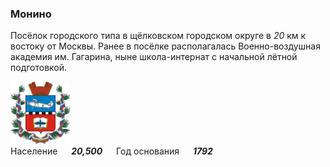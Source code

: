 <!--2021-11-02 01:29:12-->
### Монино
Посёлок городского типа в щёлковском городском округе в *20* км к востоку от Москвы.
Ранее в посёлке располагалась Военно-воздушная академия им. Гагарина, 
ныне школа-интернат с начальной лётной подготовкой.

<img src="Monino.png" width="96px"><br>
Население &emsp; ***20,500*** &emsp;
Год&nbsp;основания &emsp; ***1792***